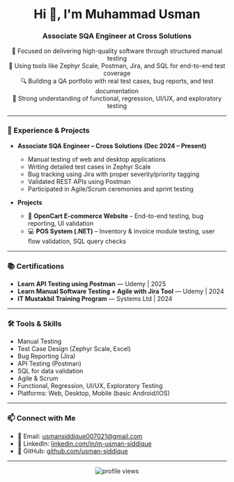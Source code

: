 <h1 align="center">Hi 👋, I'm Muhammad Usman</h1>
<h3 align="center">Associate SQA Engineer at Cross Solutions</h3>

<p align="center">
  🧪 Focused on delivering high-quality software through structured manual testing<br>
  🧰 Using tools like Zephyr Scale, Postman, Jira, and SQL for end-to-end test coverage<br>
  🔍 Building a QA portfolio with real test cases, bug reports, and test documentation<br>
  🧠 Strong understanding of functional, regression, UI/UX, and exploratory testing
</p>

---

### 💼 Experience & Projects

- **Associate SQA Engineer – Cross Solutions (Dec 2024 – Present)**  
  - Manual testing of web and desktop applications  
  - Writing detailed test cases in Zephyr Scale  
  - Bug tracking using Jira with proper severity/priority tagging  
  - Validated REST APIs using Postman  
  - Participated in Agile/Scrum ceremonies and sprint testing

- **Projects**
  - 🛒 **OpenCart E-commerce Website** – End-to-end testing, bug reporting, UI validation  
  - 💻 **POS System (.NET)** – Inventory & invoice module testing, user flow validation, SQL query checks  

---

### 📚 Certifications

- **Learn API Testing using Postman** — Udemy | 2025  
- **Learn Manual Software Testing + Agile with Jira Tool** — Udemy | 2024  
- **IT Mustakbil Training Program** — Systems Ltd | 2024

---

### 🛠️ Tools & Skills

- Manual Testing  
- Test Case Design (Zephyr Scale, Excel)  
- Bug Reporting (Jira)  
- API Testing (Postman)  
- SQL for data validation  
- Agile & Scrum  
- Functional, Regression, UI/UX, Exploratory Testing  
- Platforms: Web, Desktop, Mobile (basic Android/iOS)

---

### 📫 Connect with Me

- 📧 Email: [usmansiddique007021@gmail.com](mailto:usmansiddique007021@gmail.com)  
- 🔗 LinkedIn: [linkedin.com/in/m-usman-siddique](https://linkedin.com/in/m-usman-siddique)  
- 🐙 GitHub: [github.com/usman-siddique](https://github.com/usman-siddique)

---

<p align="center">
  <img src="https://komarev.com/ghpvc/?username=usman-siddique&label=Profile%20views&color=0e75b6&style=flat" alt="profile views" />
</p>
